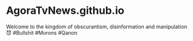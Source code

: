 # AgoraTvNews.github.io
Welcome to the kingdom of obscurantism, disinformation and manipulation 😈 #Bullshit #Morons #Qanon
